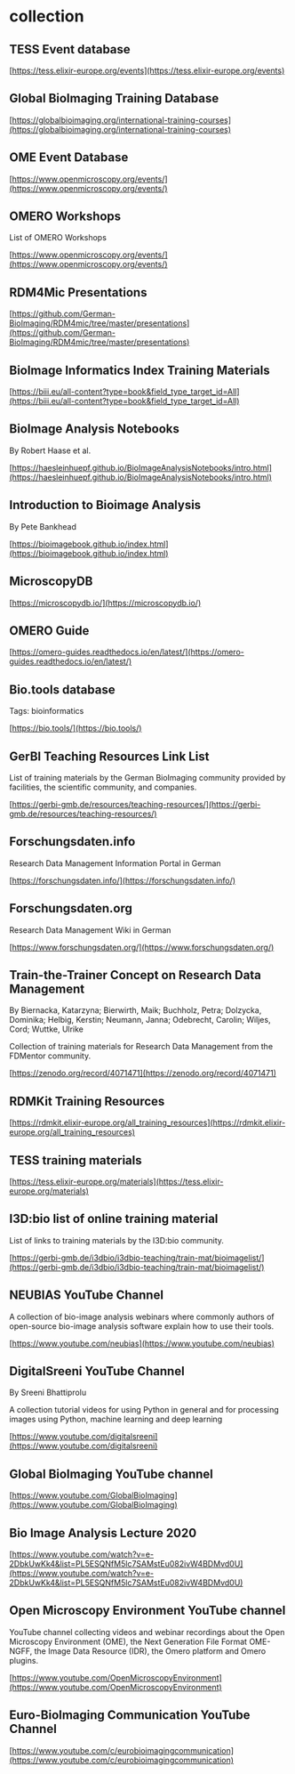 # collection
## TESS Event database



[https://tess.elixir-europe.org/events](https://tess.elixir-europe.org/events)

## Global BioImaging Training Database



[https://globalbioimaging.org/international-training-courses](https://globalbioimaging.org/international-training-courses)

## OME Event Database



[https://www.openmicroscopy.org/events/](https://www.openmicroscopy.org/events/)

## OMERO Workshops



List of OMERO Workshops

[https://www.openmicroscopy.org/events/](https://www.openmicroscopy.org/events/)

## RDM4Mic Presentations



[https://github.com/German-BioImaging/RDM4mic/tree/master/presentations](https://github.com/German-BioImaging/RDM4mic/tree/master/presentations)

## BioImage Informatics Index Training Materials



[https://biii.eu/all-content?type=book&field_type_target_id=All](https://biii.eu/all-content?type=book&field_type_target_id=All)

## BioImage Analysis Notebooks
By Robert Haase et al.



[https://haesleinhuepf.github.io/BioImageAnalysisNotebooks/intro.html](https://haesleinhuepf.github.io/BioImageAnalysisNotebooks/intro.html)

## Introduction to Bioimage Analysis
By Pete Bankhead



[https://bioimagebook.github.io/index.html](https://bioimagebook.github.io/index.html)

## MicroscopyDB



[https://microscopydb.io/](https://microscopydb.io/)

## OMERO Guide



[https://omero-guides.readthedocs.io/en/latest/](https://omero-guides.readthedocs.io/en/latest/)

## Bio.tools database



Tags: bioinformatics

[https://bio.tools/](https://bio.tools/)

## GerBI Teaching Resources Link List



List of training materials by the German BioImaging community provided by facilities, the scientific community, and companies.

[https://gerbi-gmb.de/resources/teaching-resources/](https://gerbi-gmb.de/resources/teaching-resources/)

## Forschungsdaten.info



Research Data Management Information Portal in German

[https://forschungsdaten.info/](https://forschungsdaten.info/)

## Forschungsdaten.org



Research Data Management Wiki in German

[https://www.forschungsdaten.org/](https://www.forschungsdaten.org/)

## Train-the-Trainer Concept on Research Data Management
By Biernacka, Katarzyna;  Bierwirth, Maik;  Buchholz, Petra;  Dolzycka, Dominika;  Helbig, Kerstin;  Neumann, Janna;  Odebrecht, Carolin;  Wiljes, Cord;  Wuttke, Ulrike



Collection of training materials for Research Data Management from the FDMentor community.

[https://zenodo.org/record/4071471](https://zenodo.org/record/4071471)

## RDMKit Training Resources



[https://rdmkit.elixir-europe.org/all_training_resources](https://rdmkit.elixir-europe.org/all_training_resources)

## TESS training materials



[https://tess.elixir-europe.org/materials](https://tess.elixir-europe.org/materials)

## I3D:bio list of online training material



List of links to training materials by the I3D:bio community.

[https://gerbi-gmb.de/i3dbio/i3dbio-teaching/train-mat/bioimagelist/](https://gerbi-gmb.de/i3dbio/i3dbio-teaching/train-mat/bioimagelist/)

## NEUBIAS YouTube Channel



A collection of bio-image analysis webinars where commonly authors of open-source bio-image analysis software explain how to use their tools.

[https://www.youtube.com/neubias](https://www.youtube.com/neubias)

## DigitalSreeni YouTube Channel
By Sreeni Bhattiprolu



A collection tutorial videos for using Python in general and for processing images using Python, machine learning and deep learning

[https://www.youtube.com/digitalsreeni](https://www.youtube.com/digitalsreeni)

## Global BioImaging YouTube channel



[https://www.youtube.com/GlobalBioImaging](https://www.youtube.com/GlobalBioImaging)

## Bio Image Analysis Lecture 2020



[https://www.youtube.com/watch?v=e-2DbkUwKk4&list=PL5ESQNfM5lc7SAMstEu082ivW4BDMvd0U](https://www.youtube.com/watch?v=e-2DbkUwKk4&list=PL5ESQNfM5lc7SAMstEu082ivW4BDMvd0U)

## Open Microscopy Environment YouTube channel



YouTube channel collecting videos and webinar recordings about the Open Microscopy Environment (OME), the Next Generation File Format OME-NGFF, the Image Data Resource (IDR), the Omero platform and Omero plugins.

[https://www.youtube.com/OpenMicroscopyEnvironment](https://www.youtube.com/OpenMicroscopyEnvironment)

## Euro-BioImaging Communication YouTube Channel



[https://www.youtube.com/c/eurobioimagingcommunication](https://www.youtube.com/c/eurobioimagingcommunication)

